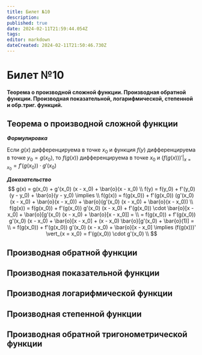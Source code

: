 ```yaml
---
title: Билет №10
description: 
published: true
date: 2024-02-11T21:59:44.054Z
tags: 
editor: markdown
dateCreated: 2024-02-11T21:50:46.730Z
---
```


# Билет №10
#### Теорема о производной сложной функции. Производная обратной функции. Производная показательной, логарифмической, степенной и обр.триг. функций. 

## Теорема о производной сложной функции

***Формулировка***

Если $g(x)$ дифференцируема в точке $x_0$ и функция $f(y)$ дифференцируема в точке $y_0 = g(x_0)$, то $f(g(x))$ дифференцируема в точке $x_0$ и $(f(g(x)))' \vert_{x = x_0} = f'(g(x_0)) \cdot g'(x_0)$

***Доказательство***
$$
g(x) = g(x_0) + g'(x_0) (x - x_0) + \bar{o}(x - x_0) \\
f(y) = f(y_0) + f'(y_0) (y - y_0) + \bar{o}(y - y_0) \implies \\
f(g(x)) = f(g(x_0)) + f'(g(x_0)) (g'(x_0) (x - x_0) + \bar{o}(x - x_0)) + \bar{o}(g'(x_0) (x - x_0) + \bar{o}(x - x_0)) \\
f(g(x)) = f(g(x_0)) + f'(g(x_0)) g'(x_0) (x - x_0) + f'(g(x_0)) \cdot \bar{o}[x - x_0] + \bar{o}[g'(x_0) (x - x_0) + \bar{o}[x - x_0]] = \\
= f(g(x_0)) + f'(g(x_0)) g'(x_0) (x - x_0) + \bar{o}[x - x_0]  + (x - x_0) \bar{o}[g'(x_0) + \bar{o}(1)] = \\
= f(g(x_0)) + f'(g(x_0)) g'(x_0) (x - x_0) + \bar{o}[x - x_0] \implies (f(g(x)))' \vert_{x = x_0} = f'(g(x_0)) \cdot g'(x_0) \\
$$

## Производная обратной функции

## Производная показательной функции

## Производная логарифмической функции

## Производная степенной функции

## Производная обратной тригонометрической функции
